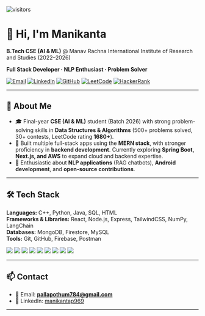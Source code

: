 ![visitors](https://komarev.com/ghpvc/?username=pallapothu30&label=Profile%20views&color=0e75b6&style=flat)
# 👋 Hi, I'm Manikanta

**B.Tech CSE (AI & ML)** @ Manav Rachna International Institute of Research and Studies (2022–2026)

**Full Stack Developer · NLP Enthusiast · Problem Solver**

<p align="left">
  <a href="mailto:pallapothum784@gmail.com"><img alt="Email" src="https://img.shields.io/badge/Email-pallapothum784%40gmail.com-red?logo=gmail"></a>
  <a href="https://www.linkedin.com/in/manikantap969"><img alt="LinkedIn" src="https://img.shields.io/badge/LinkedIn-manikantap969-blue?logo=linkedin"></a>
  <a href="https://github.com/pallapothu30"><img alt="GitHub" src="https://img.shields.io/badge/GitHub-pallapothu30-black?logo=github"></a>
  <a href="https://leetcode.com/u/manikanta_30/"><img alt="LeetCode" src="https://img.shields.io/badge/LeetCode-manikanta__30-black?logo=leetcode"></a>
  <a href="https://www.hackerrank.com/profile/pallapothum784"><img alt="HackerRank" src="https://img.shields.io/badge/HackerRank-pallapothum784-brightgreen?logo=hackerrank"></a>
</p>

---

## 🚀 About Me

- 🎓 Final-year **CSE (AI & ML)** student (Batch 2026) with strong problem-solving skills in **Data Structures & Algorithms** (500+ problems solved, 30+ contests, LeetCode rating **1680+**).  
- 🔭 Built multiple full-stack apps using the **MERN stack**, with stronger proficiency in **backend development**. Currently exploring **Spring Boot, Next.js, and AWS** to expand cloud and backend expertise.  
- 🧠 Enthusiastic about **NLP applications** (RAG chatbots), **Android development**, and **open-source contributions**.  


---

## 🛠️ Tech Stack

**Languages:** C++, Python, Java, SQL, HTML  
**Frameworks & Libraries:** React, Node.js, Express, TailwindCSS, NumPy, LangChain  
**Databases:** MongoDB, Firestore, MySQL  
**Tools:** Git, GitHub, Firebase, Postman

<p align="left">
  <img src="https://img.shields.io/badge/C++-00599C?logo=c%2B%2B&logoColor=white" />
  <img src="https://img.shields.io/badge/Python-3776AB?logo=python&logoColor=white" />
  <img src="https://img.shields.io/badge/JavaScript-F7DF1E?logo=javascript&logoColor=black" />
  <img src="https://img.shields.io/badge/React-20232A?logo=react&logoColor=61DAFB" />
  <img src="https://img.shields.io/badge/Node.js-339933?logo=node.js&logoColor=white" />
  <img src="https://img.shields.io/badge/Express-000000?logo=express&logoColor=white" />
<!--   <img src="https://img.shields.io/badge/Spring%20Boot-6DB33F?logo=springboot&logoColor=white" /> -->
  <img src="https://img.shields.io/badge/TailwindCSS-06B6D4?logo=tailwindcss&logoColor=white" />
  <img src="https://img.shields.io/badge/MongoDB-47A248?logo=mongodb&logoColor=white" />
<!--   <img src="https://img.shields.io/badge/PostgreSQL-4169E1?logo=postgresql&logoColor=white" /> -->
  <img src="https://img.shields.io/badge/Firebase-FFCA28?logo=firebase&logoColor=black" />
</p>

---


## 📫 Contact

- 📧 Email: **pallapothum784@gmail.com**  
- 🔗 LinkedIn: [manikantap969](https://linkedin.com/in/manikantap969)

---


